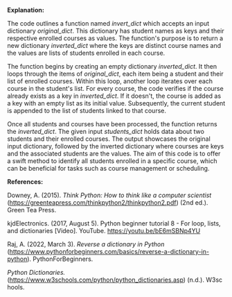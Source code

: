 **Explanation:**

The code outlines a function named *invert\_dict* which accepts an input
dictionary *original\_dict*. This dictionary has student names as keys
and their respective enrolled courses as values. The function\'s purpose
is to return a new dictionary *inverted\_dict* where the keys are
distinct course names and the values are lists of students enrolled in
each course.

The function begins by creating an empty dictionary *inverted\_dict*. It
then loops through the items of *original\_dict*, each item being a
student and their list of enrolled courses. Within this loop, another
loop iterates over each course in the student\'s list. For every course,
the code verifies if the course already exists as a key in
*inverted\_dict*. If it doesn\'t, the course is added as a key with an
empty list as its initial value. Subsequently, the current student is
appended to the list of students linked to that course.

Once all students and courses have been processed, the function returns
the *inverted\_dict*. The given input *students\_dict* holds data about
two students and their enrolled courses. The output showcases the
original input dictionary, followed by the inverted dictionary where
courses are keys and the associated students are the values. The aim of
this code is to offer a swift method to identify all students enrolled
in a specific course, which can be beneficial for tasks such as course
management or scheduling.

**References:**

Downey, A. (2015). _Think Python: How to think like a computer
scientist_ (https://greenteapress.com/thinkpython2/thinkpython2.pdf)
(2nd ed.). Green Tea Press. 

kjdElectronics. (2017, August 5). Python beginner tutorial 8 - For loop,
lists, and dictionaries \[Video\]. YouTube.
<https://youtu.be/bE6mSBNp4YU> 

Raj, A. (2022, March 3). _Reverse a dictionary in
Python_ (https://www.pythonforbeginners.com/basics/reverse-a-dictionary-in-python). PythonForBeginners. 

_Python
Dictionaries._ (https://www.w3schools.com/python/python_dictionaries.asp) (n.d.). W3schools. 

